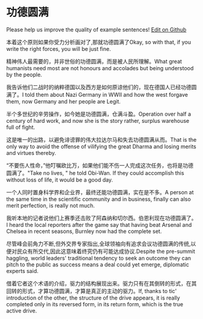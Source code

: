 # 功德圆满

Please help us improve the quality of example sentences! [Edit on Github](https://github.com/jiyushe/jiyu-example-sentence-source/blob/main/chinese/gongdeyuanman.md)

<p><span class="chinese">本着这个原则如果你受力分析画对了,那就功德圆满了</span><span class="english">Okay, so with that, if you write the right forces, you will be just fine.</span></p>

<p><span class="chinese">精神伟人最需要的，并非世俗的功德圆满，而是被人民所理解。</span><span class="english">What great humanists need most are not honours and accolades but being understood by the people.</span></p>

<p><span class="chinese">我告诉他们二战时的纳粹德国以及西方是如何原谅他们的，现在德国人已经功德圆满了。</span><span class="english">I told them about Nazi Germany in WWII and how the west forgave them, now Germany and her people are Legit.</span></p>

<p><span class="chinese">半个多世纪的辛劳操作，如今她是功德圆满，仓满斗盈。</span><span class="english">Operation over half a century of hard work, and now she is the story rather, surplus warehouse full of fight.</span></p>

<p><span class="chinese">这是唯一的出路，以避免诽谤罪的伟大拉达尔马和失去功德圆满从而。</span><span class="english">That is the only way to avoid the offense of vilifying the great Dharma and losing merits and virtues thereby.</span></p>

<p><span class="chinese">“不要伤人性命，”他叮嘱欧比万，如果他们能不伤一人完成这次任务，也将是功德圆满了。</span><span class="english">"Take no lives, " he told Obi-Wan. If they could accomplish this without loss of life, it would be a good day.</span></p>

<p><span class="chinese">一个人同时置身科学界和企业界，最终还能功德圆满，实在是不多。</span><span class="english">A person at the same time in the scientific community and in business, finally can also merit perfection, is really not much.</span></p>

<p><span class="chinese">我听本地的记者说他们上赛季还击败了阿森纳和切尔西。伯恩利现在功德圆满了。</span><span class="english">I heard the local reporters after the game say that having beat Arsenal and Chelsea in recent seasons, Burnley now had the complete set.</span></p>

<p><span class="chinese">尽管峰会前角力不断,但外交界专家指出,全球领袖向有追求会议功德圆满的传统,以便对民众有所交代,因此这意味着终究仍有可能达成协议.</span><span class="english">Despite the pre-summit haggling, world leaders' traditional tendency to seek an outcome they can pitch to the public as success means a deal could yet emerge, diplomatic experts said.</span></p>

<p><span class="chinese">借着它者这个术语的介绍，驱力的结构展现出来。驱力只有在其倒转的形式，在其回转的形式，才算功德圆满，才算是真正的主动的驱力。</span><span class="english">If, thanks to tic' introduction of the other, the structure of the drive appears, it is really completed only in its reversed form, in its return form, which is the true active drive.</span></p>


